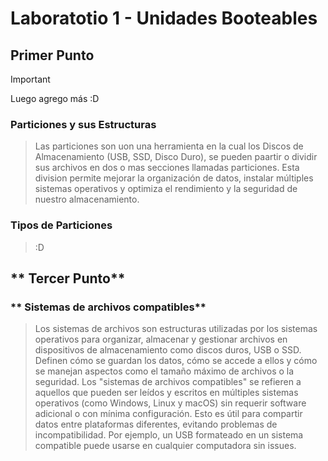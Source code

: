 # **Laboratotio 1 - Unidades Booteables**
## **Primer Punto**
>[!IMPORTANT]
>Luego agrego más :D
### **Particiones y sus Estructuras**
> Las particiones son uon una herramienta en la cual los Discos de Almacenamiento (USB, SSD, Disco Duro), se pueden paartir o dividir sus archivos en dos o mas secciones llamadas particiones. Esta division permite mejorar la organización de datos, instalar múltiples sistemas operativos y optimiza el rendimiento y la seguridad de nuestro almacenamiento.
### **Tipos de Particiones**
> :D

## ** Tercer Punto** 

### ** Sistemas de archivos compatibles**

> Los sistemas de archivos son estructuras utilizadas por los sistemas operativos para organizar, almacenar y gestionar archivos en dispositivos de almacenamiento como discos duros, USB o SSD. Definen cómo se guardan los datos, cómo se accede a ellos y cómo se manejan aspectos como el tamaño máximo de archivos o la seguridad.
Los "sistemas de archivos compatibles" se refieren a aquellos que pueden ser leídos y escritos en múltiples sistemas operativos (como Windows, Linux y macOS) sin requerir software adicional o con mínima configuración. Esto es útil para compartir datos entre plataformas diferentes, evitando problemas de incompatibilidad. Por ejemplo, un USB formateado en un sistema compatible puede usarse en cualquier computadora sin issues.
